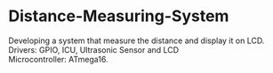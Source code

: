 # Distance-Measuring-System

Developing a system that measure the distance and display it on LCD.
Drivers: GPIO, ICU, Ultrasonic Sensor and LCD  
Microcontroller: ATmega16.
